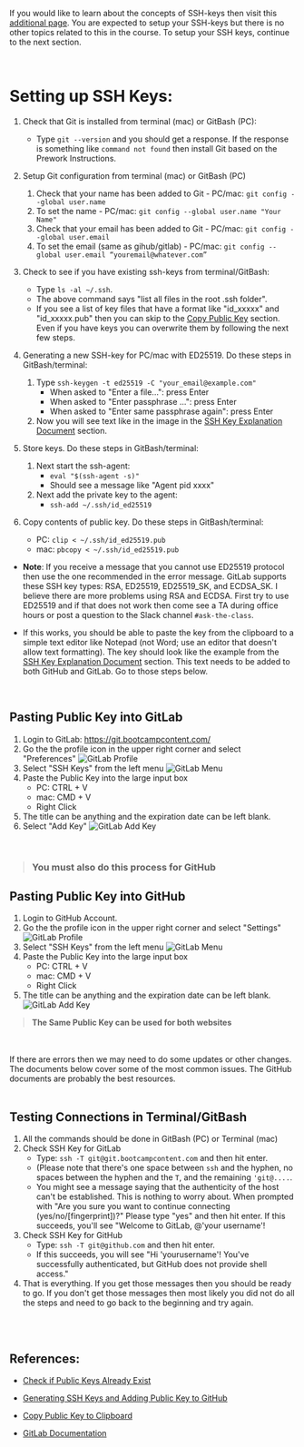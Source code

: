 
If you would like to learn about the concepts of SSH-keys then visit this [additional page](./git-explanation.md).  You are expected to setup your SSH-keys but there is no other topics related to this in the course.  To setup your SSH keys, continue to the next section.  

<br>

# Setting up SSH Keys:

1.  Check that Git is installed from terminal (mac) or GitBash (PC):  
    * Type `git --version` and you should get a response.  If the response is something like `command not found` then install Git based on the Prework Instructions.
1.  Setup Git configuration from terminal (mac) or GitBash (PC)
    1.  Check that your name has been added to Git - PC/mac:  `git config --global user.name` 
    1.  To set the name - PC/mac:  `git config --global user.name "Your Name"`
    1. Check that your email has been added to Git - PC/mac:  `git config --global user.email`
    1. To set the email (same as gihub/gitlab) - PC/mac:  `git config --global user.email “youremail@whatever.com”`
1.  Check to see if you have existing ssh-keys from terminal/GitBash:
    *  Type `ls -al ~/.ssh`.  
    *  The above command says "list all files in the root .ssh folder".
    *  If you see a list of key files that have a format like "id_xxxxx" and "id_xxxxx.pub" then you can skip to the [Copy Public Key](#copy) section.  Even if you have keys you can overwrite them by following the next few steps. 

1.  Generating a new SSH-key for PC/mac with ED25519.  Do these steps in GitBash/terminal:
    1.  Type `ssh-keygen -t ed25519 -C "your_email@example.com"`
        *  When asked to "Enter a file...":  press Enter
        *  When asked to "Enter passphrase ...":  press Enter
        *  When asked to "Enter same passphrase again":  press Enter
    1.  Now you will see text like in the image in the [SSH Key Explanation Document](./ssh-key-explanation.md#concept) section. 
1.  Store keys.  Do these steps in GitBash/terminal:
    1.  Next start the ssh-agent:  
        * `eval "$(ssh-agent -s)"`
        * Should see a message like "Agent pid xxxx"
    1.  Next add the private key to the agent:
        * `ssh-add ~/.ssh/id_ed25519`      
1.  <span id="copy">Copy contents of public key.</span> Do these steps in GitBash/terminal:
      * PC: `clip < ~/.ssh/id_ed25519.pub`
      * mac:  `pbcopy < ~/.ssh/id_ed25519.pub`

  *  **Note**:  If you receive a message that you cannot use ED25519 protocol then use the one recommended in the error message.  GitLab supports these SSH key types:  RSA, ED25519, ED25519_SK, and ECDSA_SK.  I believe there are more problems using RSA and ECDSA.  First try to use ED25519 and if that does not work then come see a TA during office hours or post a question to the Slack channel `#ask-the-class`.   

  * If this works, you should be able to paste the key from the clipboard to a simple text editor like Notepad (not Word; use an editor that doesn't allow text formatting).  The key should look like the example from the [SSH Key Explanation Document](./ssh-key-explanation.md#concept) section.  This text needs to be added to both GitHub and GitLab.  Go to those steps below.  

<br>  

## Pasting Public Key into GitLab
1.  Login to GitLab:  https://git.bootcampcontent.com/ 
1.  Go the the profile icon in the upper right corner and select "Preferences"
![GitLab Profile](images/ssh-images/git-lab-profile.jpg)  
1.  Select "SSH Keys" from the left menu
![GitLab Menu](images/ssh-images/git-lab-ssh-key-menu.jpg)
1.  Paste the Public Key into the large input box
    * PC:  CTRL + V
    * mac:  CMD + V
    * Right Click
1.  The title can be anything and the expiration date can be left blank.
1.  Select "Add Key"
![GitLab Add Key](images/ssh-images/git-lab-ssh-key-add.jpg)  

<br>

>### You must also do this process for GitHub
## Pasting Public Key into GitHub

1.  Login to GitHub Account. 
1.  Go the the profile icon in the upper right corner and select "Settings"
![GitLab Profile](images/ssh-images/git-hub-profile.jpg)  
1.  Select "SSH Keys" from the left menu
![GitLab Menu](images/ssh-images/git-hub-ssh-key-menu.jpg)
1.  Paste the Public Key into the large input box
    * PC:  CTRL + V
    * mac:  CMD + V
    * Right Click
1.  The title can be anything and the expiration date can be left blank.
![GitLab Add Key](images/ssh-images/git-hub-ssh-key-add.jpg)


>**The Same Public Key can be used for both websites**

<br>
<br>
If there are errors then we may need to do some updates or other changes.  The documents below cover some of the most common issues.  The GitHub documents are probably the best resources.  

<br>
<br>

## Testing Connections in Terminal/GitBash
1.  All the commands should be done in GitBash (PC) or Terminal (mac)
1.  Check SSH Key for GitLab
    *  Type: `ssh -T git@git.bootcampcontent.com` and then hit enter. 
    *  (Please note that there's one space between `ssh` and the hyphen, no spaces between the hyphen and the `T`, and the remaining `'git@....`. 
    *  You might see a message saying that the authenticity of the host can't be established. This is nothing to worry about. When prompted with "Are you sure you want to continue connecting (yes/no/[fingerprint])?" Please type "yes" and then hit enter. If this succeeds, you'll see "Welcome to GitLab, @'your username'! 
1.  Check SSH Key for GitHub 
    *  Type: `ssh -T git@github.com` and then hit enter. 
    *  If this succeeds, you will see "Hi 'yourusername'! You've successfully authenticated, but GitHub does not provide shell access."
1.  That is everything.  If you get those messages then you should be ready to go.  If you don't get those messages then most likely you did not do all the steps and need to go back to the beginning and try again.  

<br>
<br>

## References:

* [Check if Public Keys Already Exist](https://docs.github.com/en/authentication/connecting-to-github-with-ssh/checking-for-existing-ssh-keys)
* [Generating SSH Keys and Adding Public Key to GitHub](https://docs.github.com/en/authentication/connecting-to-github-with-ssh/generating-a-new-ssh-key-and-adding-it-to-the-ssh-agent)
* [Copy Public Key to Clipboard](https://docs.github.com/en/authentication/connecting-to-github-with-ssh/adding-a-new-ssh-key-to-your-github-account)

* [GitLab Documentation](https://docs.gitlab.com/ee/ssh/)


